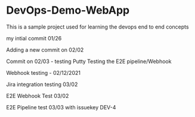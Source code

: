 # DevOps-Demo-WebApp
This is a sample project used for learning the devops end to end concepts

my intial commit 01/26

Adding a new commit on 02/02

Commit on 02/03 - testing Putty
Testing the E2E pipeline/Webhook

Webhook testing - 02/12/2021

Jira integration testing 03/02

E2E Webhook Test 03/02

E2E Pipeline test 03/03 with issuekey DEV-4
